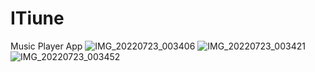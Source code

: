 # ITiune
Music Player App
![IMG_20220723_003406](https://user-images.githubusercontent.com/90751735/180512426-7c68fcf3-ed8b-44a4-be59-28cb6bd52d86.jpg)
![IMG_20220723_003421](https://user-images.githubusercontent.com/90751735/180512458-bb895c8f-6bfe-43b1-b8b4-057394e1498e.jpg)
![IMG_20220723_003452](https://user-images.githubusercontent.com/90751735/180512476-6add7097-e9ce-49d0-bc50-78358c4b095d.jpg)
